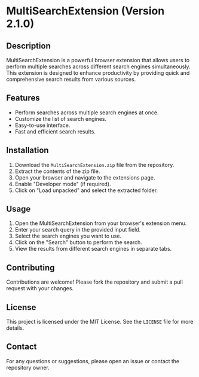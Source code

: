 


# MultiSearchExtension (Version 2.1.0)

## Description
MultiSearchExtension is a powerful browser extension that allows users to perform multiple searches across different search engines simultaneously. This extension is designed to enhance productivity by providing quick and comprehensive search results from various sources.

## Features
- Perform searches across multiple search engines at once.
- Customize the list of search engines.
- Easy-to-use interface.
- Fast and efficient search results.

## Installation
1. Download the `MultiSearchExtension.zip` file from the repository.
2. Extract the contents of the zip file.
3. Open your browser and navigate to the extensions page.
4. Enable "Developer mode" (if required).
5. Click on "Load unpacked" and select the extracted folder.

## Usage
1. Open the MultiSearchExtension from your browser's extension menu.
2. Enter your search query in the provided input field.
3. Select the search engines you want to use.
4. Click on the "Search" button to perform the search.
5. View the results from different search engines in separate tabs.

## Contributing
Contributions are welcome! Please fork the repository and submit a pull request with your changes.

## License
This project is licensed under the MIT License. See the `LICENSE` file for more details.

## Contact
For any questions or suggestions, please open an issue or contact the repository owner.
<!-- https://chatgpt.com/c/65a33cca-9674-4bfc-a016-36aaa5a0bba7 -->
